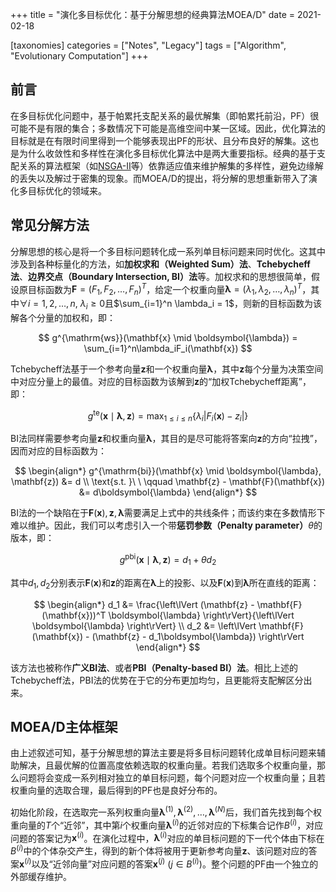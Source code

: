 +++
title = "演化多目标优化：基于分解思想的经典算法MOEA/D"
date = 2021-02-18

[taxonomies]
categories = ["Notes", "Legacy"]
tags = ["Algorithm", "Evolutionary Computation"]
+++

## 前言

在多目标优化问题中，基于帕累托支配关系的最优解集（即帕累托前沿，PF）很可能不是有限的集合；多数情况下可能是高维空间中某一区域。因此，优化算法的目标就是在有限时间里得到一个能够表现出PF的形状、且分布良好的解集。这也是为什么收敛性和多样性在演化多目标优化算法中是两大重要指标。经典的基于支配关系的算法框架（如[NSGA-II](@/posts/nsga-ii.md)等）依靠适应值来维护解集的多样性，避免边缘解的丢失以及解过于密集的现象。而MOEA/D的提出，将分解的思想重新带入了演化多目标优化的领域来。

<!-- more -->

## 常见分解方法

分解思想的核心是将一个多目标问题转化成一系列单目标问题来同时优化。这其中涉及到各种标量化的方法，如**加权求和（Weighted Sum）法**、**Tchebycheff法**、**边界交点（Boundary Intersection, BI）法**等。加权求和的思想很简单，假设原目标函数为$\mathbf{F} = (F_1, F_2, \dots, F_n)^T$，给定一个权重向量$\boldsymbol{\lambda} = (\lambda_1, \lambda_2, \dots, \lambda_n)^T$，其中$\forall i = 1, 2, \dots, n,\ \lambda_i \geq 0$且$\sum_{i=1}^n \lambda_i = 1$，则新的目标函数为该解各个分量的加权和，即：

$$
g^{\mathrm{ws}}(\mathbf{x} \mid \boldsymbol{\lambda}) = \sum_{i=1}^n\lambda_iF_i(\mathbf{x})
$$

Tchebycheff法基于一个参考向量$\mathbf{z}$和一个权重向量$\boldsymbol{\lambda}$，其中$\mathbf{z}$每个分量为决策空间中对应分量上的最值。对应的目标函数为该解到$\mathbf{z}$的“加权Tchebycheff距离”，即：

$$
g^{\mathrm{te}}(\mathbf{x} \mid \boldsymbol{\lambda}, \mathbf{z}) = \max_{1 \leq i \leq n} \{ \lambda_i \left\lvert F_i(\mathbf{x}) - z_i \right\rvert \}
$$

BI法同样需要参考向量$\mathbf{z}$和权重向量$\boldsymbol{\lambda}$，其目的是尽可能将答案向$\mathbf{z}$的方向“拉拽”，因而对应的目标函数为：

$$
\begin{align*}
g^{\mathrm{bi}}(\mathbf{x} \mid \boldsymbol{\lambda}, \mathbf{z}) &= d \\
\text{s.t. }\ \ \qquad \mathbf{z} - \mathbf{F}(\mathbf{x}) &= d\boldsymbol{\lambda}
\end{align*}
$$

BI法的一个缺陷在于$\mathbf{F}(\mathbf{x}), \mathbf{z}, \boldsymbol{\lambda}$需要满足上式中的共线条件；而该约束在多数情形下难以维护。因此，我们可以考虑引入一个带**惩罚参数（Penalty parameter）**$\theta$的版本，即：

$$
g^{\mathrm{pbi}}(\mathbf{x} \mid \boldsymbol{\lambda}, \mathbf{z}) = d_1 + \theta d_2
$$

其中$d_1, d_2$分别表示$\mathbf{F}(\mathbf{x})$和$\mathbf{z}$的距离在$\boldsymbol{\lambda}$上的投影、以及$\mathbf{F}(\mathbf{x})$到$\boldsymbol{\lambda}$所在直线的距离：

$$
\begin{align*}
d_1 &= \frac{\left\lVert (\mathbf{z} - \mathbf{F}(\mathbf{x}))^T \boldsymbol{\lambda} \right\rVert}{\left\lVert \boldsymbol{\lambda} \right\rVert} \\
d_2 &= \left\lVert \mathbf{F}(\mathbf{x}) - (\mathbf{z} - d_1\boldsymbol{\lambda}) \right\rVert
\end{align*}
$$

该方法也被称作**广义BI法**、或者**PBI（Penalty-based BI）法**。相比上述的Tchebycheff法，PBI法的优势在于它的分布更加均匀，且更能将支配解区分出来。

## MOEA/D主体框架

由上述叙述可知，基于分解思想的算法主要是将多目标问题转化成单目标问题来辅助解决，且最优解的位置高度依赖选取的权重向量。若我们选取多个权重向量，那么问题将会变成一系列相对独立的单目标问题，每个问题对应一个权重向量；且若权重向量的选取合理，最后得到的PF也是良好分布的。

初始化阶段，在选取完一系列权重向量$\boldsymbol{\lambda}^{(1)}, \boldsymbol{\lambda}^{(2)}, \dots, \boldsymbol{\lambda}^{(N)}$后，我们首先找到每个权重向量的$T$个“近邻”，其中第$i$个权重向量$\boldsymbol{\lambda}^{(i)}$的近邻对应的下标集合记作$B^{(i)}$，对应问题的答案记为$\mathbf{x}^{(i)}$。在演化过程中，$\boldsymbol{\lambda}^{(i)}$对应的单目标问题的下一代个体由下标在$B^{(i)}$中的个体杂交产生，得到的新个体将被用于更新参考向量$\mathbf{z}$、该问题对应的答案$\mathbf{x}^{(i)}$以及“近邻向量”对应问题的答案$\mathbf{x}^{(j)}\ (j \in B^{(i)})$。整个问题的PF由一个独立的外部缓存维护。